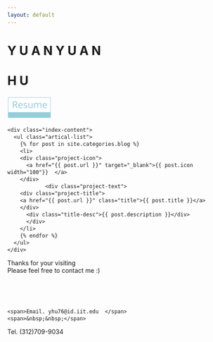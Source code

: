 ```yaml
---
layout: default
---
```

<head>

<head>

<body>
  <div class="index-wrapper">
    <div class="aside">
      <div class="info-card">
         <div class="Me">
      <h1>
        <span>Y</span>
        <span>U</span>
        <span>A</span>
        <span>N</span>
        <span>Y</span>
        <span>U</span>
        <span>A</span>
        <span>N</span>
        <span><br> <br/></span>
        <span>H</span>
        <span>U</span>
      </h1>
    </div>
        
   <div class="resume">
    <a class="resume-link" href="http://HuYuanyuan96.github.io/Resume_HU.pdf" target="_blank"> <img src="/images/Resume.svg" alt="" width="100"/></a>
   </div>
  </div>
      <div id="particles-js"></div>
    </div>

    <div class="index-content">
      <ul class="artical-list">
        {% for post in site.categories.blog %}
        <li>
        <div class="project-icon">
          <a href="{{ post.url }}" target="_blank">{{ post.icon width="100"}}  </a>
        </div>
                <div class="project-text">
        <div class="project-title">
        <a href="{{ post.url }}" class="title">{{ post.title }}</a>
        </div>  
          <div class="title-desc">{{ post.description }}</div>
          </div>  
        </li>
        {% endfor %}
      </ul>
    </div>
    
  </div>
  
   <div class="Foot">
    <div>Thanks for your visiting</div>
    <div>Please feel free to contact me :)</div>
    <p> &nbsp;</p>
      <p> &nbsp;</p>

    <span>Email. yhu76@id.iit.edu  </span>
    <span>&nbsp;&nbsp;</span>
  <span>  Tel. (312)709-9034 </span>

  </div>
  
</body>
